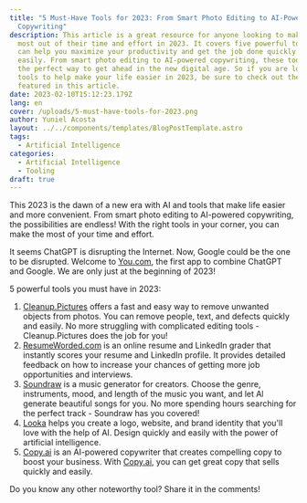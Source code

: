 ```yaml
---
title: "5 Must-Have Tools for 2023: From Smart Photo Editing to AI-Powered
  Copywriting"
description: This article is a great resource for anyone looking to make the
  most out of their time and effort in 2023. It covers five powerful tools that
  can help you maximize your productivity and get the job done quickly and
  easily. From smart photo editing to AI-powered copywriting, these tools are
  the perfect way to get ahead in the new digital age. So if you are looking for
  tools to help make your life easier in 2023, be sure to check out the 5 tools
  featured in this article.
date: 2023-02-10T15:12:23.179Z
lang: en
cover: /uploads/5-must-have-tools-for-2023.png
author: Yuniel Acosta
layout: ../../components/templates/BlogPostTemplate.astro
tags:
  - Artificial Intelligence
categories:
  - Artificial Intelligence
  - Tooling
draft: true
---
```

This 2023 is the dawn of a new era with AI and tools that make life easier and more convenient. From smart photo editing to AI-powered copywriting, the possibilities are endless! With the right tools in your corner, you can make the most of your time and effort.

It seems ChatGPT is disrupting the Internet. Now, Google could be the one to be disrupted. Welcome to [You.com](http://you.com/), the first app to combine ChatGPT and Google. We are only just at the beginning of 2023!

5 powerful tools you must have in 2023:

1. [Cleanup.Pictures](https://cleanup.pictures/) offers a fast and easy way to remove unwanted objects from photos. You can remove people, text, and defects quickly and easily. No more struggling with complicated editing tools - Cleanup.Pictures does the job for you!
2. [ResumeWorded.com](http://www.resumeworded.com/) is an online resume and LinkedIn grader that instantly scores your resume and LinkedIn profile. It provides detailed feedback on how to increase your chances of getting more job opportunities and interviews.
3. [Soundraw](https://soundraw.io/) is a music generator for creators. Choose the genre, instruments, mood, and length of the music you want, and let Al generate beautiful songs for you. No more spending hours searching for the perfect track - Soundraw has you covered!
4. [Looka](http://www.looka.com/) helps you create a logo, website, and brand identity that you'll love with the help of AI. Design quickly and easily with the power of artificial intelligence.
5. [Copy.ai](http://copy.ai/) is an AI-powered copywriter that creates compelling copy to boost your business. With [Copy.ai](http://copy.ai/), you can get great copy that sells quickly and easily.

Do you know any other noteworthy tool? Share it in the comments!